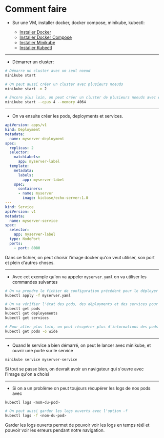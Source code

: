 # Comment faire

- Sur une VM, installer docker, docker compose, minikube, kubectl:

    - [Installer Docker](https://www.digitalocean.com/community/tutorials/how-to-install-and-use-docker-on-ubuntu-22-04)
    - [Installer Docker Compose](https://www.digitalocean.com/community/tutorials/how-to-install-and-use-docker-compose-on-ubuntu-22-04)
    - [Installer Minikube](https://minikube.sigs.k8s.io/docs/start)
    - [Installer Kubectl](https://kubernetes.io/docs/tasks/tools/install-kubectl-linux/)

---

- Démarrer un cluster:

```sh
# Démarre un cluster avec un seul noeud
minikube start

# On peut aussi créer un cluster avec plusieurs noeuds
minikube start -n 2

# Encore plus loin, on peut créer un cluster de plusieurs noeuds avec des ressources cpu et ram définis
minikube start --cpus 4 --memory 4064
```

---

- On va ensuite créer les pods, deployments et services.

```yaml
apiVersion: apps/v1
kind: Deployment
metadata:
  name: myserver-deployment
spec:
  replicas: 2
  selector:
    matchLabels:
      app: myserver-label
  template:
    metadata:
      labels:
        app: myserver-label
    spec:
      containers:
      - name: myserver
        image: kicbase/echo-server:1.0
---
kind: Service
apiVersion: v1
metadata:
  name: myserver-service
spec:
  selector:
    app: myserver-label
  type: NodePort
  ports:
    - port: 8080
```

Dans ce fichier, on peut choisir l'image docker qu'on veut utiliser, son port et plein d'autres choses.

---

- Avec cet exemple qu'on va appeler `myserver.yaml` on va utiliser les commandes suivantes

```sh
# On va prendre le fichier de configuration précédent pour le déployer
kubectl apply -f myserver.yaml

# On va vérifier l'état des pods, des déployments et des services pour voir si ils démarrent bien
kubectl get pods
kubectl get deployements
kubectl get services

# Pour aller plus loin, on peut récupérer plus d'informations des pods avec
kubectl get pods -o wide
```

---

- Quand le service a bien démarré, on peut le lancer avec minikube, et ouvrir une porte sur le service

```sh
minikube service myserver-service
```

Si tout se passe bien, on devrait avoir un navigateur qui s'ouvre avec l'image qu'on a choisi

---

- Si on a un problème on peut toujours récupérer les logs de nos pods avec

```sh
kubectl logs <nom-du-pod>

# On peut aussi garder les logs ouverts avec l'option -f
kubectl logs -f <nom-du-pod>
```

Garder les logs ouverts permet de pouvoir voir les logs en temps réél et pouvoir voir les erreurs pendant notre navigation.
